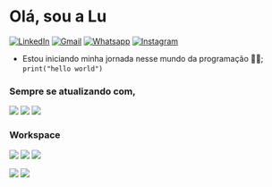 


# Olá, sou a Lu

[![LinkedIn](https://img.shields.io/badge/LinkedIn-0077B5?style=for-the-badge&logo=linkedin&logoColor=white)](https://www.linkedin.com/in/luzineide-fonseca-537295189/) [![Gmail](https://img.shields.io/badge/OUTLOOK-2E6ABC?style=for-the-badge&logo=microsoft-outlook&logoColor=white)](mailto:gina.dev@outlook.com.br?subject=Contato&amp;body=Ola) [![Whatsapp](https://img.shields.io/badge/WhatsApp-25D366?style=for-the-badge&logo=whatsapp&logoColor=white)](https://web.whatsapp.com/send?phone=5511949071497&text=Hi+from+GitHub) [![Instagram](https://img.shields.io/badge/Instagram-E4405F?style=for-the-badge&logo=instagram&logoColor=white)](https://www.instagram.com/gina.luzyy) 

- Estou iniciando minha jornada nesse mundo da programação 👨‍💻;
```` print("hello world") ````


### Sempre se atualizando com, 

<p float="left">

  <img src="https://img.shields.io/badge/JavaScript-323330?style=for-the-badge&logo=javascript&logoColor=F7DF1E" />
  <img src="https://img.shields.io/badge/HTML-323330?style=for-the-badge&logo=html5&logoColor=#E34F26" />
  <img src="https://img.shields.io/badge/CSS-323330?style=for-the-badge&logo=css3&logoColor=1572B6" />
  
</p>

### Workspace

<p float="left">

  <img src="https://img.shields.io/badge/Windows-10-0078D6?style=for-the-badge&logo=windows&logoColor=white" />

  <img src="https://img.shields.io/badge/AMD-A10-9700?style=for-the-badge&logo=amd&logoColor=white&color=ff4646" />
  
  <img src="https://img.shields.io/badge/NVIDIA-GTX750TI-76B900?style=for-the-badge&logo=nvidia&logoColor=white" />
  
</p>

<div>
  <img src="https://github-readme-stats.vercel.app/api?username=ginaluzyy&show_icons=true&theme=jolly&include_all_commits=true&count_private=true&hide_rank=true" />
  <img src="https://github-readme-stats.vercel.app/api/top-langs/?username=ginaluzyy&layout=compact&langs_count=7&theme=jolly" />  
</div>
